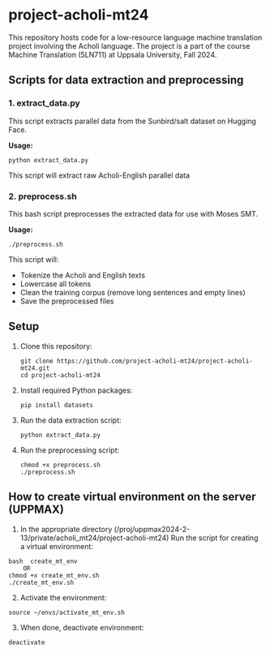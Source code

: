 # project-acholi-mt24
This repository hosts code for a low-resource language machine translation project involving the Acholi language. The project is a part of the course Machine Translation (5LN711) at Uppsala University, Fall 2024.

## Scripts for data extraction and preprocessing

### 1. extract_data.py

This script extracts parallel data from the Sunbird/salt dataset on Hugging Face.

**Usage:**
```
python extract_data.py
```

This script will extract raw Acholi-English parallel data

### 2. preprocess.sh

This bash script preprocesses the extracted data for use with Moses SMT.

**Usage:**
```
./preprocess.sh
```

This script will:
- Tokenize the Acholi and English texts
- Lowercase all tokens
- Clean the training corpus (remove long sentences and empty lines)
- Save the preprocessed files
## Setup

1. Clone this repository:
   ```
   git clone https://github.com/project-acholi-mt24/project-acholi-mt24.git
   cd project-acholi-mt24
   ```

2. Install required Python packages:
   ```
   pip install datasets
   ```

3. Run the data extraction script:
   ```
   python extract_data.py
   ```

4. Run the preprocessing script:
   ```
   chmod +x preprocess.sh
   ./preprocess.sh
   ```

## How to create virtual environment on the server (UPPMAX)

1. In the appropriate directory (/proj/uppmax2024-2-13/private/acholi_mt24/project-acholi-mt24)
Run the script for creating a virtual environment:
```
bash  create_mt_env
	OR	
chmod +x create_mt_env.sh
./create_mt_env.sh
```

2. Activate the environment: 
```
source ~/envs/activate_mt_env.sh
```
3. When done, deactivate environment:
```
deactivate
```
